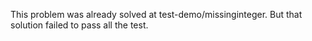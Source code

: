 This problem was already solved at test-demo/missinginteger.
But that solution failed to pass all the test.